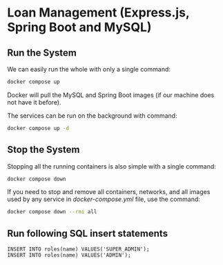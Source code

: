 # Loan Management (Express.js, Spring Boot and MySQL)

## Run the System

We can easily run the whole with only a single command:

```bash
docker compose up
```

Docker will pull the MySQL and Spring Boot images (if our machine does not have it before).

The services can be run on the background with command:

```bash
docker compose up -d
```

## Stop the System

Stopping all the running containers is also simple with a single command:

```bash
docker compose down
```

If you need to stop and remove all containers, networks, and all images used by any service in <em>docker-compose.yml</em> file, use the command:

```bash
docker compose down --rmi all
```

## Run following SQL insert statements

```
INSERT INTO roles(name) VALUES('SUPER_ADMIN');
INSERT INTO roles(name) VALUES('ADMIN');
```
